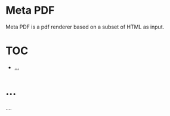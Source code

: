 

# Meta PDF

Meta PDF is a pdf renderer based on a subset of HTML as input.


# TOC
   - [...](#)
<a name=""></a>
 
<a name=""></a>
# ...
....

```js

```

